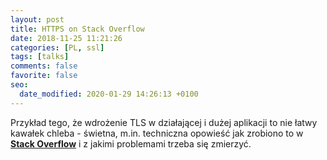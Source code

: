 ```yaml
---
layout: post
title: HTTPS on Stack Overflow
date: 2018-11-25 11:21:26
categories: [PL, ssl]
tags: [talks]
comments: false
favorite: false
seo:
  date_modified: 2020-01-29 14:26:13 +0100
---
```


Przykład tego, że wdrożenie TLS w działającej i dużej aplikacji to nie łatwy kawałek chleba - świetna, m.in. techniczna opowieść jak zrobiono to w <a href="https://nickcraver.com/blog/2017/05/22/https-on-stack-overflow/" target="_blank"><b>Stack Overflow</b></a> i z jakimi problemami trzeba się zmierzyć.
